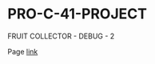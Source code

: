 # PRO-C-41-PROJECT
FRUIT COLLECTOR - DEBUG - 2

Page [link](https://aayushjadhav.github.io/PRO-C-41-PROJECT/)
